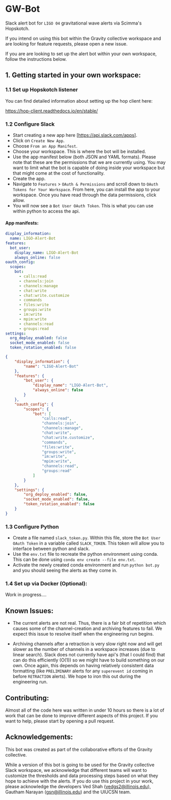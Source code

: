 # GW-Bot

Slack alert bot for `LIGO 04` gravitational wave alerts via Scimma's Hopskotch. 

If you intend on using this bot within the Gravity collective workspace and are looking for feature requests, please open  a new issue. 

If you are are looking to set up the alert bot within your own workspace, follow the instructions below.

## 1. Getting started in your own workspace:

### 1.1 Set up Hopskotch listener

You can find detailed information about setting up the hop client here:

https://hop-client.readthedocs.io/en/stable/


### 1.2 Configure Slack

* Start creating a new app here [https://api.slack.com/apps].
* Click on `Create New App`.
* Choose `From an App Manifest`.
* Choose your workspace. This is where the bot will be installed.
* Use the app manifest below (both JSON and YAML formats). Please note that these are the permissions that we are currently using. You may want to limit what the bot is capable of doing inside your workspace but that might come at the cost of functionality.
* Create the app.
* Navigate to `Features` > `OAuth & Permissions` and scroll down to `OAuth Tokens for Your Workspace`. From here, you can install the app to your workspace. Once you have read through the data permissions, click allow.
* You will now see a `Bot User OAuth Token`. This is what you can use within python to access the api. 

#### App manifests:
```YAML
display_information:
  name: LIGO-Alert-Bot
features:
  bot_user:
    display_name: LIGO-Alert-Bot
    always_online: false
oauth_config:
  scopes:
    bot:
      - calls:read
      - channels:join
      - channels:manage
      - chat:write
      - chat:write.customize
      - commands
      - files:write
      - groups:write
      - im:write
      - mpim:write
      - channels:read
      - groups:read
settings:
  org_deploy_enabled: false
  socket_mode_enabled: false
  token_rotation_enabled: false

```

```JSON
{
    "display_information": {
        "name": "LIGO-Alert-Bot"
    },
    "features": {
        "bot_user": {
            "display_name": "LIGO-Alert-Bot",
            "always_online": false
        }
    },
    "oauth_config": {
        "scopes": {
            "bot": [
                "calls:read",
                "channels:join",
                "channels:manage",
                "chat:write",
                "chat:write.customize",
                "commands",
                "files:write",
                "groups:write",
                "im:write",
                "mpim:write",
                "channels:read",
                "groups:read"
            ]
        }
    },
    "settings": {
        "org_deploy_enabled": false,
        "socket_mode_enabled": false,
        "token_rotation_enabled": false
    }
}
```


### 1.3 Configure Python 

* Create a file named `slack_token.py`. Within this file, store the `Bot User OAuth Token` in a variable called `SLACK_TOKEN`. This token will allow you to interface between python and slack.
* Use the `env.txt` file to recreate the python environment using conda. This can be done using `conda env create --file env.txt`.
* Activate the newly created conda environment and run `python bot.py` and you should seeing the alerts as they come in.

### 1.4 Set up via Docker (Optional):

Work in progress....

## Known Issues:

* The current alerts are not real. Thus, there is a fair bit of repetition which causes some of the channel-creation and archiving features to fail. We expect this issue to resolve itself when the engineering run begins. 

* Archiving channels after a retraction is very slow right now and will get slower as the number of channels in a workspace increases (due to linear search). Slack does not currently have api's (that I could find) that can do this efficiently (O(1)) so we might have to build something on our own. Once again, this depends on having relatively consistent data formatting (like `PRELIMINARY` alerts for any `superevent id` coming in before `RETRACTION` alerts). We hope to iron this out during the engineering run.

## Contributing:

Almost all of the code here was written in under 10 hours so there is a lot of work that can be done to improve different aspects of this project. If you want to help, please start by opening a pull request.

## Acknowledgements:

This bot was created as part of the collaborative efforts of the Gravity collective. 

While a version of this bot is going to be used for the Gravity collective Slack workspace, we acknowledge that different teams will want to customize the thresholds and data processing steps based on what they hope to achieve with the alerts. If you do use this project in your work, please acknowledge the developers Ved Shah (vedgs2@illinois.edu), Gautham Narayan (gsn@illinois.edu) and the UIUCSN team.
